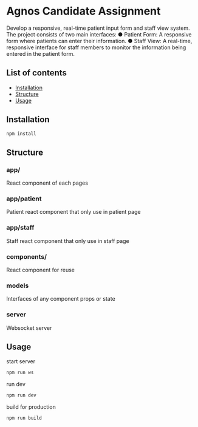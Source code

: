 # Agnos Candidate Assignment

Develop a responsive, real-time patient input form and staff view system. The project consists of
two main interfaces:
● Patient Form: A responsive form where patients can enter their information.
● Staff View: A real-time, responsive interface for staff members to monitor the information being entered in the patient form.

## List of contents
- [Installation](#Installation)
- [Structure](#Structure)
- [Usage](#Usage)

## Installation 
```bash
npm install
```

## Structure 

### app/
React component of each pages 

### app/patient
Patient react component that only use in patient page

### app/staff
Staff react component that only use in staff page

### components/
React component for reuse

### models
Interfaces of any component props or state

### server
Websocket server

## Usage
start server 
  ```bash 
  npm run ws
  ```
run dev 
  ```bash 
  npm run dev
  ```
build for production 
  ```bash 
  npm run build
  ```